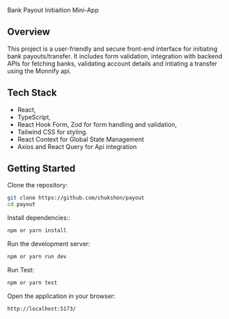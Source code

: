 Bank Payout Initiaition Mini-App

## Overview

This project is a user-friendly and secure front-end interface for initiating bank payouts/transfer. It includes form validation, integration with backend APIs for fetching banks, validating account details and intiating a transfer using the Monnify api.

## Tech Stack

- React,
- TypeScript,
- React Hook Form, Zod for form handling and validation,
- Tailwind CSS for styling.
- React Context for Global State Management
- Axios and React Query for Api integration

## Getting Started

Clone the repository:

```bash
git clone https://github.com/chukshon/payout
cd payout
```

Install dependencies::

```bash
npm or yarn install
```

Run the development server:

```bash
npm or yarn run dev
```

Run Test:

```bash
npm or yarn test
```

Open the application in your browser:

```bash
http://localhost:5173/
```

